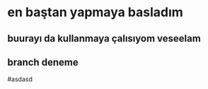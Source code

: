 # en baştan yapmaya basladım

## buurayı da kullanmaya çalısıyom veseelam

## branch deneme

#asdasd

